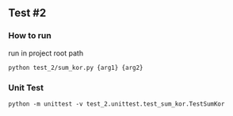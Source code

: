 ## Test #2

### How to run
run in project root path 
<pre><code>python test_2/sum_kor.py {arg1} {arg2}</code></pre>

### Unit Test
<pre><code>python -m unittest -v test_2.unittest.test_sum_kor.TestSumKor</code></pre>
